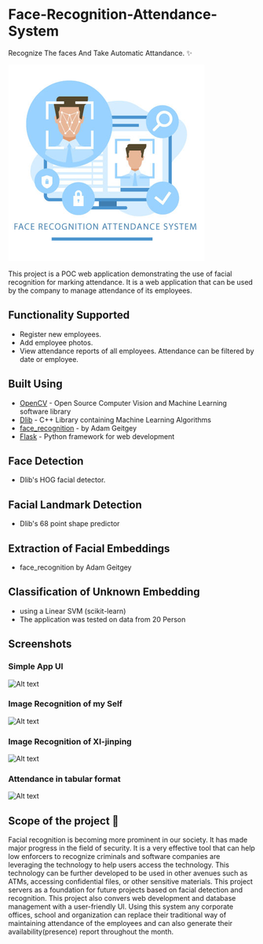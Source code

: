 
# Face-Recognition-Attendance-System

Recognize The faces And Take Automatic Attandance. ✨

![Alt text](demo/Face-Recognition-Attendance-System-Logo.jpg?raw=true "Face-Recognition-Attendance-System")

This project is a POC web application demonstrating the use of facial recognition for marking attendance. It is a web application that can be used by the company to manage attendance of its employees.

## Functionality Supported

- Register new employees.
- Add employee photos.
- View attendance reports of all employees. Attendance can be filtered by date or employee.




## Built Using

 - [OpenCV]() - Open Source Computer Vision and Machine Learning software library
 - [Dlib]() - C++ Library containing Machine Learning Algorithms
 - [face_recognition]() - by Adam Geitgey
 - [Flask]() - Python framework for web development

## Face Detection

- Dlib's HOG facial detector.

## Facial Landmark Detection

- Dlib's 68 point shape predictor

## Extraction of Facial Embeddings

- face_recognition by Adam Geitgey

## Classification of Unknown Embedding

- using a Linear SVM (scikit-learn)
- The application was tested on data from 20 Person


## Screenshots

### Simple App UI

![Alt text](https://github.com/sonu275981/Face-Recognition-Attendance-System/blob/9351f601b8f0d0ebda517dc815f91cb1d4a119f6/demo/XI%20-jinping.png?raw=true "App UI")

### Image Recognition of my Self

![Alt text](https://github.com/sonu275981/Face-Recognition-Attendance-System/blob/9351f601b8f0d0ebda517dc815f91cb1d4a119f6/demo/camera1.png?raw=true "App UI")

### Image Recognition of XI-jinping

![Alt text](https://github.com/sonu275981/Face-Recognition-Attendance-System/blob/9351f601b8f0d0ebda517dc815f91cb1d4a119f6/demo/camera2.png?raw=true "App UI")

### Attendance in tabular format 

![Alt text](https://github.com/sonu275981/Face-Recognition-Attendance-System/blob/9351f601b8f0d0ebda517dc815f91cb1d4a119f6/demo/2021-11-15%20(5).png?raw=true "App UI")


## Scope of the project 🚀

Facial recognition is becoming more prominent in our society. It has made major progress in the field of security. It is a very effective tool that can help low enforcers to recognize criminals and software companies are leveraging the technology to help users access the technology. This technology can be further developed to be used in other avenues such as ATMs, accessing confidential files, or other sensitive materials. This project servers as a foundation for future projects based on facial detection and recognition. This project also convers web development and database management with a user-friendly UI. Using this system any corporate offices, school and organization can replace their traditional way of maintaining attendance of the employees and can also generate their availability(presence) report throughout the month.



